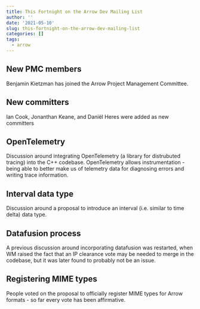 ```yaml
---
title: This Fortnight on the Arrow Dev Mailing List
author: ''
date: '2021-05-10'
slug: this-fortnight-on-the-arrow-dev-mailing-list
categories: []
tags:
  - arrow
---
```


## New PMC members
Benjamin Kietzman has joined the Arrow Project Management Committee.

## New committers
Ian Cook, Jonanthan Keane, and Daniël Heres were added as new committers

## OpenTelemetry
Discussion around integrating OpenTelemetry (a library for distrubuted tracing) into the C++ codebase.  OpenTelemetry allows instrumentation - being able to better make us of telemetry data for diagnosing errors and writing trace information.

## Interval data type
Discussion around a proposal to introduce an interval (i.e. similar to time delta) data type.

## Datafusion process
A previous discussion around incorporating datafusion was restarted, when WM raised the fact that an IP clearance vote may be needed to merge in the codebase, but it was later found to probably not be an issue.

## Registering MIME types
People voted on the proposal to officially register MIME types for Arrow formats - so far every vote has been affirmative.
